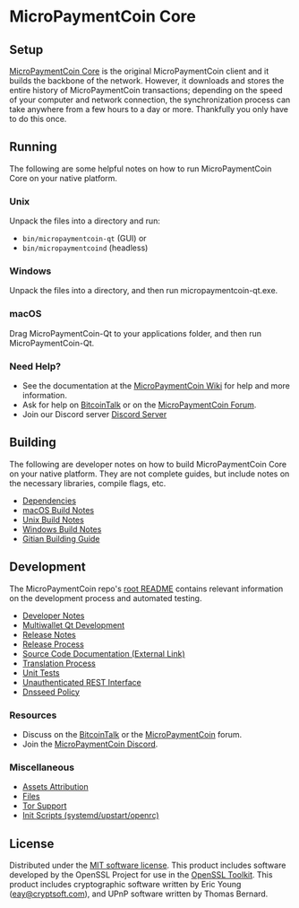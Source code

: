 MicroPaymentCoin Core
=============

Setup
---------------------
[MicroPaymentCoin Core](http://micropaymentcoin.org/wallet) is the original MicroPaymentCoin client and it builds the backbone of the network. However, it downloads and stores the entire history of MicroPaymentCoin transactions; depending on the speed of your computer and network connection, the synchronization process can take anywhere from a few hours to a day or more. Thankfully you only have to do this once.

Running
---------------------
The following are some helpful notes on how to run MicroPaymentCoin Core on your native platform.

### Unix

Unpack the files into a directory and run:

- `bin/micropaymentcoin-qt` (GUI) or
- `bin/micropaymentcoind` (headless)

### Windows

Unpack the files into a directory, and then run micropaymentcoin-qt.exe.

### macOS

Drag MicroPaymentCoin-Qt to your applications folder, and then run MicroPaymentCoin-Qt.

### Need Help?

* See the documentation at the [MicroPaymentCoin Wiki](https://github.com/MicroPaymentCoin-Project/MicroPaymentCoin/wiki)
for help and more information.
* Ask for help on [BitcoinTalk](https://bitcointalk.org/index.php?topic=1262920.0) or on the [MicroPaymentCoin Forum](http://forum.micropaymentcoin.org/).
* Join our Discord server [Discord Server](https://discord.micropaymentcoin.org)

Building
---------------------
The following are developer notes on how to build MicroPaymentCoin Core on your native platform. They are not complete guides, but include notes on the necessary libraries, compile flags, etc.

- [Dependencies](dependencies.md)
- [macOS Build Notes](build-osx.md)
- [Unix Build Notes](build-unix.md)
- [Windows Build Notes](build-windows.md)
- [Gitian Building Guide](gitian-building.md)

Development
---------------------
The MicroPaymentCoin repo's [root README](/README.md) contains relevant information on the development process and automated testing.

- [Developer Notes](developer-notes.md)
- [Multiwallet Qt Development](multiwallet-qt.md)
- [Release Notes](release-notes.md)
- [Release Process](release-process.md)
- [Source Code Documentation (External Link)](https://www.fuzzbawls.pw/micropaymentcoin/doxygen/)
- [Translation Process](translation_process.md)
- [Unit Tests](unit-tests.md)
- [Unauthenticated REST Interface](REST-interface.md)
- [Dnsseed Policy](dnsseed-policy.md)

### Resources
* Discuss on the [BitcoinTalk](https://bitcointalk.org/index.php?topic=1262920.0) or the [MicroPaymentCoin](http://forum.micropaymentcoin.org/) forum.
* Join the [MicroPaymentCoin Discord](https://discord.micropaymentcoin.org).

### Miscellaneous
- [Assets Attribution](assets-attribution.md)
- [Files](files.md)
- [Tor Support](tor.md)
- [Init Scripts (systemd/upstart/openrc)](init.md)

License
---------------------
Distributed under the [MIT software license](/COPYING).
This product includes software developed by the OpenSSL Project for use in the [OpenSSL Toolkit](https://www.openssl.org/). This product includes
cryptographic software written by Eric Young ([eay@cryptsoft.com](mailto:eay@cryptsoft.com)), and UPnP software written by Thomas Bernard.
